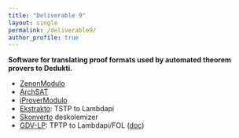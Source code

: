 ```yaml
---
title: "Deliverable 9"
layout: single
permalink: /deliverable9/
author_profile: true
---
```


**Software for translating proof formats used by automated theorem provers to Dedukti.**

* [ZenonModulo](https://github.com/Deducteam/zenon_modulo)
* [ArchSAT](https://github.com/Gbury/archsat)
* [iProverModulo](https://github.com/gburel/iProverModulo)
* [Ekstrakto](https://github.com/Deducteam/ekstrakto): TSTP to Lambdapi
* [Skonverto](https://github.com/Deducteam/SKonverto) deskolemizer
* [GDV-LP](https://github.com/orgs/TPTPWorld/repositories): TPTP to Lambdapi/FOL ([doc](https://www.tptp.org/Seminars/GDV/GDV-LP.html))
